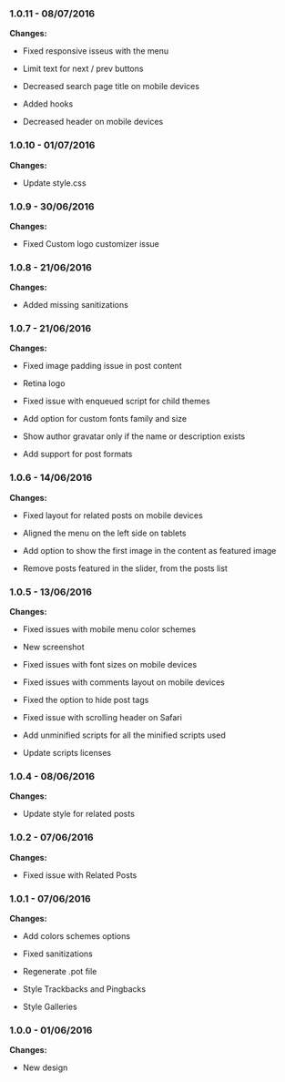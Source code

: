 
### 1.0.11 - 08/07/2016
**Changes:** 
- Fixed responsive isseus with the menu
- Limit text for next / prev buttons
- Decreased search page title on mobile devices
- Added hooks
- Decreased header on mobile devices

### 1.0.10 - 01/07/2016
**Changes:** 
- Update style.css

### 1.0.9 - 30/06/2016
**Changes:** 
- Fixed Custom logo customizer issue

### 1.0.8 - 21/06/2016
**Changes:** 
- Added missing sanitizations

### 1.0.7 - 21/06/2016
**Changes:** 
- Fixed image padding issue in post content
- Retina logo
- Fixed issue with enqueued script for child themes
- Add option for custom fonts family and size
- Show author gravatar only if the name or description exists
- Add support for post formats

### 1.0.6 - 14/06/2016
**Changes:** 
- Fixed layout for related posts on mobile devices
- Aligned the menu on the left side on tablets
- Add option to show the first image in the content as featured image
- Remove posts featured in the slider, from the posts list

### 1.0.5 - 13/06/2016
**Changes:** 
- Fixed issues with mobile menu color schemes
- New screenshot
- Fixed issues with font sizes on mobile devices
- Fixed issues with comments layout on mobile devices
- Fixed the option to hide post tags
- Fixed issue with scrolling header on Safari
- Add unminified scripts for all the minified scripts used
- Update scripts licenses

### 1.0.4 - 08/06/2016
**Changes:** 
- Update style for related posts

### 1.0.2 - 07/06/2016
**Changes:** 
- Fixed issue with Related Posts

### 1.0.1 - 07/06/2016
**Changes:** 
- Add colors schemes options
- Fixed sanitizations
- Regenerate .pot file
- Style Trackbacks and Pingbacks
- Style Galleries

### 1.0.0 - 01/06/2016
**Changes:** 
- New design

